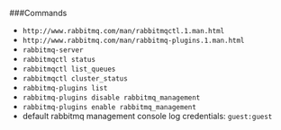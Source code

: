 ###Commands
- `http://www.rabbitmq.com/man/rabbitmqctl.1.man.html`
- `http://www.rabbitmq.com/man/rabbitmq-plugins.1.man.html`
- `rabbitmq-server`
- `rabbitmqctl status`
- `rabbitmqctl list_queues`
- `rabbitmqctl cluster_status`
- `rabbitmq-plugins list`
- `rabbitmq-plugins disable rabbitmq_management`
- `rabbitmq-plugins enable rabbitmq_management`
- default rabbitmq management console log credentials: `guest:guest`
